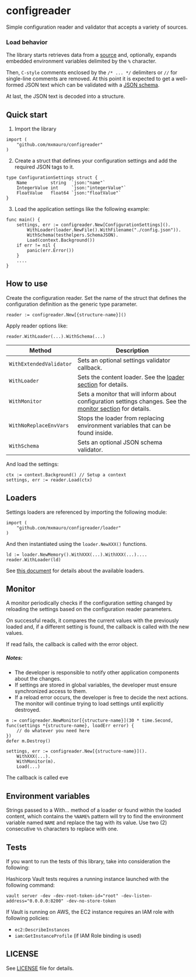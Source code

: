 # configreader

Simple configuration reader and validator that accepts a variety of sources.

### Load behavior

The library starts retrieves data from a [source](#sources) and, optionally, expands embedded environment variables
delimited by the `%` character.

Then, `C-style` comments enclosed by the `/* ... */` delimiters or `//` for single-line comments are removed. At this
point it is expected to get a well-formed JSON text which can be validated with a [JSON schema](https://json-schema.org/).

At last, the JSON text is decoded into a structure.


## Quick start

1. Import the library

```golang
import (
    "github.com/mxmauro/configreader"
)
```

2. Create a struct that defines your configuration settings and add the required JSON tags to it.

```golang
type ConfigurationSettings struct {
    Name         string  `json:"name"`
    IntegerValue int     `json:"integerValue"`
    FloatValue   float64 `json:"floatValue"`
}
```

3. Load the application settings like the following example:

```golang
func main() {
    settings, err := configreader.New[ConfigurationSettings]().
        WithLoader(loader.NewFile().WithFilename("./config.json")).
        WithSchema(testhelpers.SchemaJSON).
        Load(context.Background())
    if err != nil {
        panic(err.Error())
    }
    ....
}
```

## How to use

Create the configuration reader. Set the name of the struct that defines the configuration definition as the generic
type parameter.

```golang
reader := configreader.New[{structure-name}]()
````

Apply reader options like:

```golang
reader.WithLoader(...).WithSchema(...)
````
| Method                  | Description                                                                                                             |
|-------------------------|-------------------------------------------------------------------------------------------------------------------------|
| `WithExtendedValidator` | Sets an optional settings validator callback.                                                                           |
| `WithLoader`            | Sets the content loader. See the [loader section](#loaders) for details.                                                |
| `WithMonitor`           | Sets a monitor that will inform about configuration settings changes. See the [monitor section](#monitors) for details. |
| `WithNoReplaceEnvVars`  | Stops the loader from replacing environment variables that can be found inside.                                         |
| `WithSchema`            | Sets an optional JSON schema validator.                                                                                 |

And load the settings:

```golang
ctx := context.Background() // Setup a context
settings, err := reader.Load(ctx)
```

## Loaders

Settings loaders are referenced by importing the following module:

```golang
import (
    "github.com/mxmauro/configreader/loader"
)
```

And then instantiated using the `loader.NewXXX()` functions. 

```golang
ld := loader.NewMemory().WithXXX(...).WithXXX(...)....
reader.WithLoader(ld)
```

See [this document](docs/LOADERS.md) for details about the available loaders.

## Monitor

A monitor periodically checks if the configuration setting changed by reloading the settings based on the configuration
reader parameters.

On successful reads, it compares the current values with the previously loaded and, if a different setting is found,
the callback is called with the new values.

If read fails, the callback is called with the error object. 

##### Notes:

* The developer is responsible to notify other application components about the changes.
* If settings are stored in global variables, the developer must ensure synchronized access to them.
* If a reload error occurs, the developer is free to decide the next actions. The monitor will continue trying to
  load settings until explicitly destroyed.

```golang
m := configreader.NewMonitor[{structure-name}](30 * time.Second, func(settings *{structure-name}, loadErr error) {
    // do whatever you need here
})
defer m.Destroy()

settings, err := configreader.New[{structure-name}]().
    WithXXX(...).
    WithMonitor(m).
    Load(...)
```

The callback is called eve

## Environment variables

Strings passed to a With... method of a loader or found within the loaded content, which contains the `%NAME%` pattern
will try to find the environment variable named `NAME` and replace the tag with its value. Use two (2) consecutive
`%%` characters to replace with one.

## Tests

If you want to run the tests of this library, take into consideration the following:

Hashicorp Vault tests requires a running instance launched with the following command:

    vault server -dev -dev-root-token-id="root" -dev-listen-address="0.0.0.0:8200" -dev-no-store-token

If Vault is running on AWS, the EC2 instance requires an IAM role with following policies:

* `ec2:DescribeInstances`
* `iam:GetInstanceProfile` (if IAM Role binding is used)

## LICENSE

See [LICENSE](/LICENSE) file for details.
